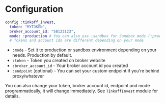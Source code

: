 # Configuration

```elixir
config :tinkoff_invest, 
  token: "MYTOKEN",
  broker_account_id: "SB123123",
  mode: :production # You can also use :sandbox for Sandbox mode (:production by default)
  # Tokens and account ids are different depending on your mode
```

- `:mode` - Set it to production or sandbox environment depending on your needs. Production by default. 
- `:token` - Token you created on broker website
- `:broker_account_id` - Your broker account id you created
- `:endpoint` (optional) - You can set your custom endpoint if you're behind proxy/whatever

You can also change your token, broker account id, endpoint and mode programmatically, it will change immediately. See `TinkoffInvest` module for details.